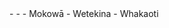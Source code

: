 <meta data-spell-branch  data-spell-update-dyn-onchange>
- <meta data-dyn="spell-word-prediction" data-words-file="mi.json" data-max-nodes="3"  data-predict-after-n-chars="3">
- <meta data-dyn="spell-letter-prediction" data-words-file="mi.json" data-alphabet="aehikmnoprtuwngēāūŌ">
- Mokowā <meta data-spell-letter=" ">
- Wetekina <meta data-spell-delchar>
- Whakaoti <meta data-spell-finish>
